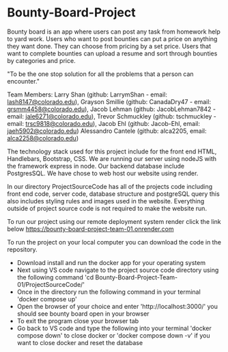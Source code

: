 # Bounty-Board-Project

Bounty board is an app where users can post any task from homework help to yard work. 
Users who want to post bounties can put a price on anything they want done. 
They can choose from pricing by a set price. 
Users that want to complete bounties can upload a resume and sort through bounties by categories and price.

"To be the one stop solution for all the problems that a person can encounter."

Team Members: 
  Larry Shan (github: LarrymShan - email: lash8147@colorado.edu), 
  Grayson Smillie (github: CanadaDry47 -  email: grsmm4458@colorado.edu), 
  Jacob Lehman (github: JacobLehman7842 -  email: jale6271@colorado.edu), 
  Trevor Schmuckley (github: tschmuckley - email: trsc9818@colorado.edu), 
  Jacob Ehl (github: Jacob-Ehl, email: jaeh5902@colorado.edu)
  Alessandro Cantele (github: alca2205, email: alca2258@colorado.edu)

  The technology stack used for this project include for the front end HTML, Handlebars, Bootstrap,
  CSS. We are running our server using nodeJS with the framework express in node. Our backend 
  database include PostgresSQL. We have chose to web host our website using render.


In our directory ProjectSourceCode has all of the projects code including front end code,
server code, database structure and postgreSQL query this also includes styling rules
and images used in the website. Everything outside of project source code is not required
to make the website run.


To run our project using our remote deployment system render click the link below
https://bounty-board-project-team-01.onrender.com

To run the project on your local computer you can download the code in the repository.
- Download install and run the docker app for your operating system
- Next using VS code navigate to the project source code directory using the following command 'cd Bounty-Board-Project-Team-01/ProjectSourceCode/'
- Once in the directory run the following command in your terminal 'docker compose up'
- Open the browser of your choice and enter 'http://localhost:3000/' you should see bounty board open in your browser
- To exit the program close your browser tab
- Go back to VS code and type the following into your terminal 'docker compose down' to close docker or 'docker compose down -v'
if you want to close docker and reset the database

